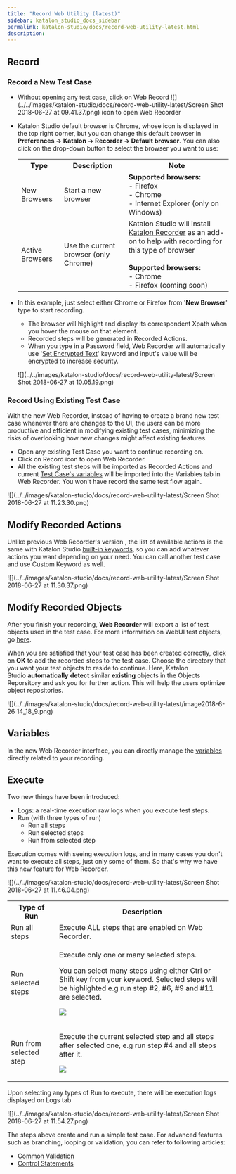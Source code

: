 ```yaml
---
title: "Record Web Utility (latest)" 
sidebar: katalon_studio_docs_sidebar
permalink: katalon-studio/docs/record-web-utility-latest.html 
description: 
---
```

Record
------

### Record a New Test Case

*   Without opening any test case, click on Web Record ![](../../images/katalon-studio/docs/record-web-utility-latest/Screen Shot 2018-06-27 at 09.41.37.png) icon to open Web Recorder
*   Katalon Studio default browser is Chrome, whose icon is displayed in the top right corner, but you can change this default browser in **Preferences → Katalon → Recorder → Default browser**. You can also click on the drop-down button to select the browser you want to use:
    
    <table class="" style="table-layout: fixed;"><colgroup class="" style=""><col style="" class=""><col style="" class=""><col style="" class=""></colgroup><tbody class="" style=""><tr class="" style=""><th class="" style="">Type</th><th class="" style="">Description</th><th class="" colspan="1" style="">Note</th></tr><tr class="" style=""><td class="" style="">New Browsers</td><td class="" style="">Start a new browser</td><td class="" colspan="1" style=""><strong class="" style="">Supported browsers:</strong><br class="" style="">- Firefox<br class="" style="">- Chrome<br class="" style="">- Internet Explorer (only on Windows)</td></tr><tr class="" style=""><td class="" style="">Active Browsers</td><td class="" style="">Use the current browser (only Chrome)</td><td class="" colspan="1" style="">Katalon Studio will install <a class="" href="https://chrome.google.com/webstore/detail/katalon-recorder-selenium/ljdobmomdgdljniojadhoplhkpialdid" rel="nofollow" style="">Katalon Recorder</a> as an add-on to help with recording for this type of browser<br class="" style=""><br class="" style=""><strong class="" style="">Supported browsers:</strong><br class="" style="">- Chrome<br class="" style="">- Firefox (coming soon)</td></tr></tbody></table>
    
*   In this example, just select either Chrome or Firefox from '**New Browser**' type to start recording.
    
    *   The browser will highlight and display its correspondent Xpath when you hover the mouse on that element.
    *   Recorded steps will be generated in Recorded Actions.
    *   When you type in a Password field, Web Recorder will automatically use '[Set Encrypted Text](https://docs.katalon.com/display/KD/%5BWebUI%5D+Set+Encrypted+Text)' keyword and input's value will be encrypted to increase security.
    
    ![](../../images/katalon-studio/docs/record-web-utility-latest/Screen Shot 2018-06-27 at 10.05.19.png)
    

### Record Using Existing Test Case

With the new Web Recorder, instead of having to create a brand new test case whenever there are changes to the UI, the users can be more productive and efficient in modifying existing test cases, minimizing the risks of overlooking how new changes might affect existing features. 

*   Open any existing Test Case you want to continue recording on.
*   Click on Record icon to open Web Recorder.
*   All the existing test steps will be imported as Recorded Actions and current [Test Case's variables](https://docs.katalon.com/display/KD/Variable+Types#VariableTypes-Localvariables) will be imported into the Variables tab in Web Recorder. You won't have record the same test flow again.

![](../../images/katalon-studio/docs/record-web-utility-latest/Screen Shot 2018-06-27 at 11.23.30.png)

Modify Recorded Actions
-----------------------

Unlike previous Web Recorder's version , the list of available actions is the same with Katalon Studio [built-in keywords](https://docs.katalon.com/display/KD/Built-in+Keywords), so you can add whatever actions you want depending on your need. You can call another test case and use Custom Keyword as well.

![](../../images/katalon-studio/docs/record-web-utility-latest/Screen Shot 2018-06-27 at 11.30.37.png)

Modify Recorded Objects
-----------------------

After you finish your recording, **Web Recorder** will export a list of test objects used in the test case. For more information on WebUI test objects, go [here](https://docs.katalon.com/x/tQTR). 

When you are satisfied that your test case has been created correctly, click on **OK** to add the recorded steps to the test case. Choose the directory that you want your test objects to reside to continue. Here, Katalon Studio **automatically** **detect** similar **existing** objects in the Objects Reporsitory and ask you for further action. This will help the users optimize object repositories. 

![](../../images/katalon-studio/docs/record-web-utility-latest/image2018-6-26 14_18_9.png)

Variables
---------

In the new Web Recorder interface, you can directly manage the [variables](https://docs.katalon.com/x/RoIw) directly related to your recording.

Execute
-------

Two new things have been introduced:

*   Logs: a real-time execution raw logs when you execute test steps. 
*   Run (with three types of run)
    *   Run all steps
    *   Run selected steps
    *   Run from selected step

Execution comes with seeing execution logs, and in many cases you don't want to execute all steps, just only some of them. So that's why we have this new feature for Web Recorder. 

![](../../images/katalon-studio/docs/record-web-utility-latest/Screen Shot 2018-06-27 at 11.46.04.png)

<table class="" style="table-layout: fixed;"><colgroup class="" style=""><col style="" class=""><col style="" class=""></colgroup><tbody class="" style=""><tr class="" style=""><th class="" style="">Type of Run</th><th class="" style="">Description</th></tr><tr class="" style=""><td class="" style="">Run all steps</td><td class="" style="">Execute ALL steps that are enabled on Web Recorder.</td></tr><tr class="" style=""><td class="" style="">Run selected steps</td><td class="" style=""><div class="" style=""><p class="" style="">Execute only one or many selected steps.</p><div class="" data-hasbody="true" data-macro-name="info" style=""><span class="" style=""></span><div class="" style=""><p class="" style="">You can select many steps using either Ctrl or Shift key from your keyword. Selected steps will be highlighted e.g run step #2, #6, #9 and #11 are selected.</p><p class="" style=""><span class="" style=""><img class="" src="../../images/katalon-studio/docs/record-web-utility-latest/Screen Shot 2018-06-27 at 11.45.48.png" data-image-src="/download/attachments/13699399/Screen%20Shot%202018-06-27%20at%2011.45.48.png?version=1&amp;modificationDate=1530075143000&amp;api=v2" data-unresolved-comment-count="0" data-linked-resource-id="13699437" data-linked-resource-version="1" data-linked-resource-type="attachment" data-linked-resource-default-alias="Screen Shot 2018-06-27 at 11.45.48.png" data-base-url="https://docs.katalon.com" data-linked-resource-content-type="image/png" data-linked-resource-container-id="13699399" data-linked-resource-container-version="7" style=""></span></p></div></div></div></td></tr><tr class="" style=""><td class="" style="">Run from selected step</td><td class="" style=""><div class="" style=""><p class="" style="">Execute the current selected step and all steps after selected one, e.g run step #4 and all steps after it.</p><p class="" style=""><span class="" style=""><img class="" src="../../images/katalon-studio/docs/record-web-utility-latest/Screen Shot 2018-06-27 at 11.51.07.png" data-image-src="/download/attachments/13699399/Screen%20Shot%202018-06-27%20at%2011.51.07.png?version=1&amp;modificationDate=1530075393000&amp;api=v2" data-unresolved-comment-count="0" data-linked-resource-id="13699438" data-linked-resource-version="1" data-linked-resource-type="attachment" data-linked-resource-default-alias="Screen Shot 2018-06-27 at 11.51.07.png" data-base-url="https://docs.katalon.com" data-linked-resource-content-type="image/png" data-linked-resource-container-id="13699399" data-linked-resource-container-version="7" style=""></span></p></div></td></tr></tbody></table>

Upon selecting any types of Run to execute, there will be execution logs displayed on Logs tab

![](../../images/katalon-studio/docs/record-web-utility-latest/Screen Shot 2018-06-27 at 11.54.27.png)

The steps above create and run a simple test case. For advanced features such as branching, looping or validation, you can refer to following articles: 

*   [Common Validation](https://www.katalon.com/tutorials/common-validation/) 
*   [Control Statements](/display/KD/Control+Statements)